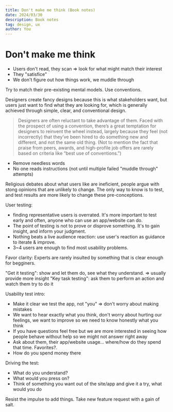 ```yaml
---
title: Don't make me think (Book notes)
date: 2024/03/30
description: Book notes
tag: design, ux
author: You
---
```


# Don't make me think

- Users don't read, they scan => look for what might match their interest
- They "satisfice"
- We don't figure out how things work, we muddle through

Try to match their pre-existing mental models. Use conventions.

Designers create fancy designs because this is what stakeholders want, but users just want to find what they are looking for, which is generally achieved through simple, clear, and conventional design.

> Designers are often reluctant to take advantage of them. Faced with the prospect of using a convention, there’s a great temptation for designers to reinvent the wheel instead, largely because they feel (not incorrectly) that they’ve been hired to do something new and different, and not the same old thing. (Not to mention the fact that praise from peers, awards, and high-profile job offers are rarely based on criteria like “best use of conventions.”)

- Remove needless words
- No one reads instructions (not until multiple failed "muddle through" attempts)

Religious debates about what users like are ineficient, people argue with stong opinions that are unlikely to change. The only way to know is to test, and test results are more likely to change these pre-conceptions.

User testing:

- finding representative users is overrated. It's more important to test early and often, anyone who can use an app/website can do.
- The point of testing is not to prove or disprove something. It's to gain insight, and inform your judgment.
- Nothing beats a live audience reaction: use user's reaction as guidance to iterate & improve.
- 3~4 users are enough to find most usability problems.

Favor clarity: Experts are rarely insulted by something that is clear enough for begginers.

"Get it testing": show and let them do, see what they understand. => usually provide more insight
"Key task testing": ask them to perform an action and watch them try to do it

Usability test intro:

- Make it clear we test the app, not "you" => don't worry about making mistakes
- We want to hear exactly what you think, don't worry about hurting our feelings, we want to improve so we need to know honestly what you think
- If you have questions feel free but we are more interested in seeing how people behave without help so we might not answer right away
- Ask about them, their app/website usage... where/how do they spend that time. Favorites?.
- How do you spend money there

Driving the test:

- What do you understand?
- What would you press on?
- Think of something you want out of the site/app and give it a try, what would you do

Resist the impulse to add things. Take new feature request with a gain of salt.
